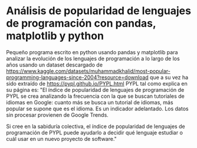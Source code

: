 # Análisis de popularidad de lenguajes de programación con pandas, matplotlib y python

Pequeño programa escrito en python usando pandas y matplotlib para analizar la evolución de los lenguajes de programación a lo largo de los años usando un dataset descargado de 
https://www.kaggle.com/datasets/muhammadkhalid/most-popular-programming-languages-since-2004?resource=download
que a su vez ha sido extraído de
https://pypl.github.io/PYPL.html
PYPL tal como explica en su página es:
"El índice de popularidad de lenguajes de programación de PYPL se crea analizando la frecuencia con la que se buscan tutoriales de idiomas en Google: cuanto más se busca un tutorial de idiomas, más popular se supone que es el idioma. Es un indicador adelantado. Los datos sin procesar provienen de Google Trends.

Si cree en la sabiduría colectiva, el índice de popularidad de lenguajes de programación de PYPL puede ayudarlo a decidir qué lenguaje estudiar o cuál usar en un nuevo proyecto de software."
